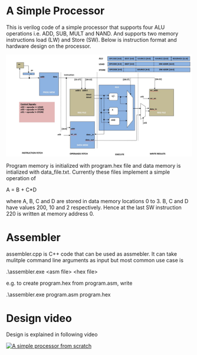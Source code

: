 # A Simple Processor

This is verilog code of a simple processor that supports four ALU operations i.e. ADD, SUB, MULT and NAND. And supports two memory instructions load (LW) and Store (SW). Below is instruction format and hardware design on the processor.

![Processor Design](https://github.com/yasir-javed/simple_processor/blob/main/image.jpg?raw=true)


Program memory is initialized with program.hex file and data memory is intialized with data_file.txt. Currently these files implement a simple operation of


A = B + C*D


where A, B, C and D are stored in data memory locations 0 to 3. B, C and D have values 200, 10 and 2 respectively. Hence at the last SW instruction 220 is written at memory address 0.

# Assembler
assembler.cpp is C++ code that can be used as assmebler. It can take mulitple command line arguments as input but most common use case is

.\assembler.exe \<asm file> \<hex file>

e.g. to create program.hex from program.asm, write

.\assembler.exe program.asm program.hex

# Design video
Design is explained in following video


[![A simple processor from scratch](https://img.youtube.com/vi/HCzIK322Pzw/0.jpg)](https://www.youtube.com/watch?v=HCzIK322Pzw)
